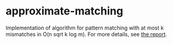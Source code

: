 # approximate-matching
Implementation of algorithm for pattern matching with at most k mismatches in O(n sqrt k log m). For more details, see [the report](report.ipynb).
